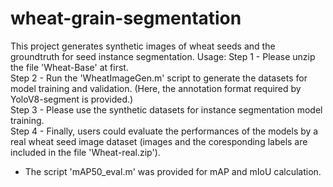 # wheat-grain-segmentation

This project generates synthetic images of wheat seeds and the groundtruth for seed instance segmentation. 
 Usage:
Step 1 - Please unzip the file 'Wheat-Base' at first.  
Step 2 - Run the 'WheatImageGen.m' script to generate the datasets for model training and validation. (Here, the annotation format required by YoloV8-segment is provided.)  
Step 3 - Please use the synthetic datasets for instance segmentation model training.  
Step 4 - Finally, users could evaluate the performances of the models by a real wheat seed image dataset (images and the coresponding labels are included in the file 'Wheat-real.zip').
* The script 'mAP50_eval.m' was provided for mAP and mIoU calculation.
